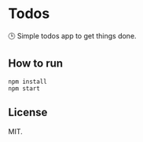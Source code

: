 # Todos

🕒 Simple todos app to get things done.

## How to run

```
npm install
npm start
```

## License

MIT.
